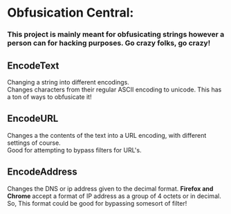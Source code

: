 # Obfusication Central:
### This project is mainly meant for obfusicating strings however a person can for hacking purposes. Go crazy folks, go crazy!
## EncodeText
Changing a string into different encodings.  
Changes characters from their regular ASCII encoding to unicode. This has a ton of ways to obfusicate it!  

## EncodeURL
Changes a the contents of the text into a URL encoding, with different settings of course.   
Good for attempting to bypass filters for URL's.

## EncodeAddress
Changes the DNS or ip address given to the decimal format. <b> Firefox and Chrome </b> accept a format of IP address as a group of 4 octets or in decimal. So, This format could be good for bypassing somesort of filter!  
